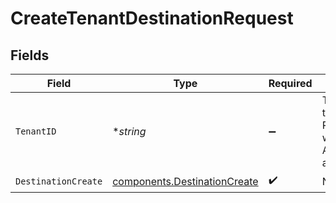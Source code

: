 # CreateTenantDestinationRequest


## Fields

| Field                                                                        | Type                                                                         | Required                                                                     | Description                                                                  |
| ---------------------------------------------------------------------------- | ---------------------------------------------------------------------------- | ---------------------------------------------------------------------------- | ---------------------------------------------------------------------------- |
| `TenantID`                                                                   | **string*                                                                    | :heavy_minus_sign:                                                           | The ID of the tenant. Required when using AdminApiKey authentication.        |
| `DestinationCreate`                                                          | [components.DestinationCreate](../../models/components/destinationcreate.md) | :heavy_check_mark:                                                           | N/A                                                                          |